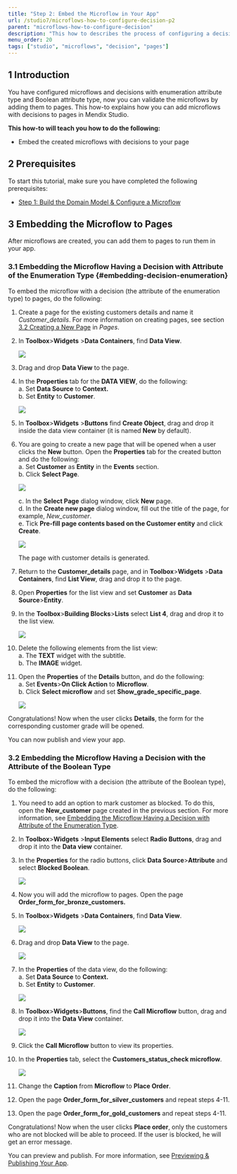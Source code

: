 ```yaml
---
title: "Step 2: Embed the Microflow in Your App"
url: /studio7/microflows-how-to-configure-decision-p2
parent: "microflows-how-to-configure-decision"
description: "This how to describes the process of configuring a decision in in Mendix Studio."
menu_order: 20
tags: ["studio", "microflows", "decision", "pages"]
---
```


## 1 Introduction 

You have configured microflows and decisions with enumeration attribute type and Boolean attribute type, now you can validate the microflows by adding them to pages. This how-to explains how you can add microflows with decisions to pages in Mendix Studio. 

**This how-to will teach you how to do the following:**

* Embed the created microflows with decisions to your page

## 2 Prerequisites 

To start this tutorial, make sure you have completed the following prerequisites:

* [Step 1: Build the Domain Model & Configure a Microflow](microflows-how-to-configure-decision-p1)

## 3 Embedding the Microflow to Pages   

After microflows are created, you can add them to pages to run them in your app. 

### 3.1 Embedding the Microflow Having a Decision with Attribute of the Enumeration Type {#embedding-decision-enumeration} 

To embed the microflow with a decision (the attribute of the enumeration type) to pages, do the following:

1. Create a page for the existing customers details and name it *Customer_details*. For more information on creating pages, see section [3.2 Creating a New Page](page-editor) in *Pages*.
2.  In **Toolbox**>**Widgets** >**Data Containers**, find **Data View**.

    ![](attachments/microflows-how-to-configure-decision/data-view.png)

3. Drag and drop **Data View** to the page.
4.  In the **Properties** tab for the **DATA VIEW**, do the following:<br/> 
    a. Set **Data Source** to **Context.**<br/>
    b. Set **Entity** to **Customer**.

    ![](attachments/microflows-how-to-configure-decision/data-view-properties.png)

5. In **Toolbox**>**Widgets** >**Buttons** find **Create Object**, drag and drop it inside the data view container (it is named **New** by default).
6.  You are going to create a new page that will be opened when a user clicks the **New** button. Open the **Properties** tab for the created button and do the following:<br/>
    a. Set **Customer** as **Entity** in the **Events** section.<br/>
    b. Click **Select Page**.<br/>

    ![](attachments/microflows-how-to-configure-decision/create-button-properties.png) <br/>

    c. In the **Select Page** dialog window, click **New** page.<br/>
    d. In the **Create new page** dialog window, fill out the title of the page, for example, *New_customer*. <br/>
    e. Tick **Pre-fill page contents based on the Customer entity** and click **Create**.

    ![](attachments/microflows-how-to-configure-decision/pre-fill-contents.png) 

    The page with customer details is generated.
7. Return to the **Customer_details** page, and in **Toolbox**>**Widgets** >**Data Containers**, find **List View**, drag and drop it to the page.
8. Open **Properties** for the list view and set **Customer** as **Data Source**>**Entity**.
9.  In the **Toolbox**>**Building Blocks**>**Lists** select **List 4**, drag and drop it to the list view. 

    ![](attachments/microflows-how-to-configure-decision/list-view-list4.png) 

10. Delete the following elements from the list view:<br/>
    a. The **TEXT** widget with the subtitle. <br/>
    b. The **IMAGE** widget.<br/>
11. Open the **Properties** of the **Details** button, and do the following:<br/>
    a. Set **Events**>**On Click Action** to **Microflow**.<br/>
    b. Click **Select microflow** and set **Show_grade_specific_page**.

    ![](attachments/microflows-how-to-configure-decision/details-button-microflow.png) 

Congratulations! Now when the user clicks **Details**, the form for the corresponding customer grade will be opened. 

You can now publish and view your app.

### 3.2 Embedding the Microflow Having a Decision with the Attribute of the Boolean Type 

To embed the microflow with a decision (the attribute of the Boolean type), do the following:

1. You need to add an option to mark customer as blocked. To do this, open the **New_customer** page created in the previous section. For more information, see [Embedding the Microflow Having a Decision with Attribute of the Enumeration Type](#embedding-decision-enumeration).
2. In **Toolbox**>**Widgets** >**Input Elements** select **Radio Buttons**, drag and drop it into the **Data view** container.
3.  In the **Properties** for the radio buttons, click **Data Source**>**Attribute** and select **Blocked Boolean**. 

    ![](attachments/microflows-how-to-configure-decision/new-customer-page-blocked-attribute.png)

4. Now you will add the microflow to pages. Open the page **Order_form_for_bronze_customers.**
5.  In **Toolbox**>**Widgets** >**Data Containers**, find **Data View**. 

    ![](attachments/microflows-how-to-configure-decision/data-view.png)

6.  Drag and drop **Data View** to the page.

    ![](attachments/microflows-how-to-configure-decision/data-view-select-data-view-source.png)

7.  In the **Properties** of the data view, do the following:<br/>
    a. Set **Data Source** to **Context.**<br/>
    b. Set **Entity** to **Customer**.

    ![](attachments/microflows-how-to-configure-decision/data-view-properties.png)

8.  In **Toolbox**>**Widgets**>**Buttons**, find the **Call Microflow** button, drag and drop it into the **Data View** container. 

    ![](attachments/microflows-how-to-configure-decision/call-microflow-button-in-data-view.png)

9. Click the **Call Microflow** button to view its properties. 
10. In the **Properties** tab, select the **Customers_status_check microflow**. 

    ![](attachments/microflows-how-to-configure-decision/call-microflow-button-selected-microflow.png)

11. Change the **Caption** from **Microflow** to **Place Order**. 
12. Open the page **Order_form_for_silver_customers** and repeat steps 4-11.
13. Open the page **Order_form_for_gold_customers** and repeat steps 4-11.

Congratulations! Now when the user clicks **Place order**, only the customers who are not blocked will be able to proceed. If the user is blocked, he will get an error message. 

You can preview and publish. For more information, see [Previewing & Publishing Your App](publishing-app).
